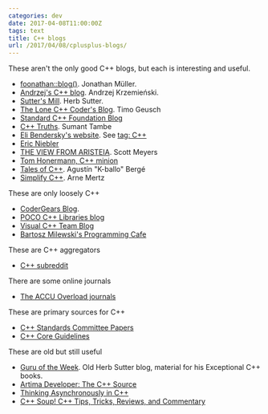 ```yaml
---
categories: dev
date: 2017-04-08T11:00:00Z
tags: text
title: C++ blogs
url: /2017/04/08/cplusplus-blogs/
---
```


These aren't the only good C++ blogs, but each is interesting and useful.

- [foonathan::blog()](http://foonathan.net/). Jonathan Müller.
- [Andrzej's C++ blog](https://akrzemi1.wordpress.com/). Andrzej Krzemieński.
- [Sutter's Mill](https://herbsutter.com/). Herb Sutter.
- [The Lone C++ Coder's Blog](http://www.lonecpluspluscoder.com/). Timo Geusch
- [Standard C++ Foundation Blog](https://isocpp.org/blog)
- [C++ Truths](http://cpptruths.blogspot.com/). Sumant Tambe
- [Eli Bendersky's website](http://eli.thegreenplace.net/). See [tag: C++](http://eli.thegreenplace.net/tag/c-c)
- [Eric Niebler](http://ericniebler.com/)
- [THE VIEW FROM ARISTEIA](http://scottmeyers.blogspot.com/). Scott Meyers
- [Tom Honermann, C++ minion](http://honermann.net/blog/)
- [Tales of C++](http://talesofcpp.fusionfenix.com/). Agustín "K-ballo" Bergé
- [Simplify C++](https://arne-mertz.de/). Arne Mertz

These are only loosely C++

- [CoderGears Blog](http://codergears.com/Blog/).
- [POCO C++ Libraries blog](https://pocoproject.org/blog/)
- [Visual C++ Team Blog](https://blogs.msdn.microsoft.com/vcblog/)
- [Bartosz Milewski's Programming Cafe](https://bartoszmilewski.com/)

These are C++ aggregators

- [C++ subreddit](https://www.reddit.com/r/cpp/)

There are some online journals

- [The ACCU Overload journals](https://accu.org/index.php/journals/c78/)

These are primary sources for C++

- [C++ Standards Committee Papers](http://www.open-std.org/jtc1/sc22/wg21/docs/papers/)
- [C++ Core Guidelines](http://isocpp.github.io/CppCoreGuidelines/CppCoreGuidelines)

These are old but still useful

- [Guru of the Week](http://www.gotw.ca/gotw/). Old Herb Sutter blog, material for his Exceptional C++ books.
- [Artima Developer: The C++ Source](https://www.artima.com/cppsource)
- [Thinking Asynchronously in C++](http://blog.think-async.com/)
- [C++ Soup! C++ Tips, Tricks, Reviews, and Commentary](http://www.cplusplus-soup.com/)
